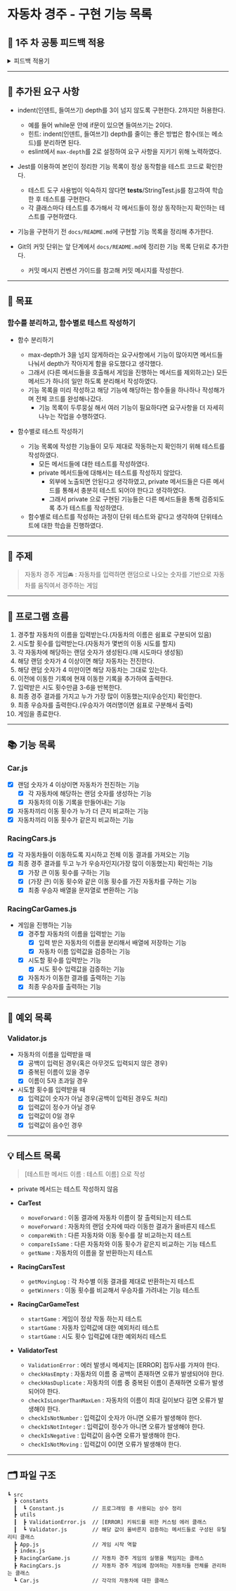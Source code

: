 # 자동차 경주 - 구현 기능 목록

## 🔎 1주 차 공통 피드백 적용 
<details>
<summary>피드백 적용기</summary>

### 커밋 메세지를 의미있게 작성한다.
- 커밋 메세지 컨벤션을 적용해 feat, refactor와 같은 prefix들을 이용해서 어떤 역할을 했는지 바로 알 수 있게 하였다.
- feat(변경된 파일명) 형식을 통해 어떤 파일이 수정되었는지도 알려주었다. 1주차에 어떤 파일이 수정되었는지 확인이 어렵다고 느껴서 추가하게 되었다.

### git을 통해 관리할 자원에 대해서도 고려한다.
- node_modules, package.json, 등을 .gitignore에 추가해 git에 추가되지 않도록 하였다.
- git add .을 사용하지 않고 어떤 부분을 커밋 할 것인지 확인 후 스테이지에 올리는 방식으로 커밋을 진행했다.

### Pull Request를 보내기 전 브랜치를 확인한다.
- 기능 구현을 위해 새로 만든 yui880 브랜치에서 작업하고 푸시하였다.

### 이름을 통해 의도를 드러낸다.
- 1주차 코드리뷰에서 이름에 대한 조언을 많이 받아서 변수,메서드 명을 짓는데 많은 시간을 들였다.
- 값을 가져온다면 get, 데이터를 가지고 새로운 값을 만든다면 make, 검증할 때는 check 동사를 사용하는 등 이름만 보고 무슨 역할을 하는지 바로 알아볼 수 있게 하였다.
  ```js
  this.#getCarNamesInput();
  this.#makeSplitCarNames(carNames);
  checkHasEmpty(userInput);
  ```
- 인스턴스명도 클래스와 연관있는 이름을 지어서 어떤 역할을 하는지 드러내주었다.
  ```js
  this.#racingCars = new RacingCars(carNameList);
  ```
- 코드 작성시 많이 사용되고, 읽기 편한 단어를 사용해서 이름을 짓기 위해 노력하였다.
  ```js
  const numsOfAttempts = 0 
  const attemptCount = 0 // number Of 보다 Count가 더 친숙
  ```
- 호출하면서 반복되는 단어들은 삭제하였다.
  ```js
  this.racingCars.#getRacingCarsMovingLog() // 호출시 racingCars라는 단어가 중복됨
  this.racingCars.#getMovingLog() // 수정 
  ```

### 축약하지 않는다.
- 이름을 통해 어떤일을 하는지 정확하게 드러나도록 작성하였다.
- 중요한 단어들은 축약하거나 삭제하지 않고 코드 작성시 잘 사용되는 length -> len 같은 경우에만 축약해서 사용하였다.
  ```
  static checkIsLongerThanMaxLen(userInput){...}
  ```

### 공백도 코딩 컨벤션이다 / 공백 라인을 의미있게 사용한다
- return이 있는 메서드의 경우 return 윗줄에 공백을 추가해서 return 값이 무엇인지 확실히 보여주었다.
  - 두 줄인 메서드의 경우에는 공백을 추가하지 않았다. 코드가 한눈에 들어오기 때문에 공백 없이도 가독성이 좋다고 생각했기 때문이다.
  ```js
   async #getCarNamesInput() {
    const carNames = await Console.readLineAsync(MESSAGE.enterCarNames);
    const splitCarNames = this.#makeSplitCarNames(carNames);
    this.#validateCarNamesInput(splitCarNames);

    return splitCarNames;
  }
  ```
  ```js
  async startGame() {
    const carNameList = await this.#getCarNamesInput();
    const attemptCount = await this.#getAttemptInput();

    this.#racingCars = new RacingCars(carNameList);
    this.#repeatMovement(attemptCount);

    Console.print(this.#makeFinalWinnerString());
  }
  ```
- test 코드에서 given, when, then 사이에도 공백을 넣어서 역할을 정확히 구분해주었다.
  ```js
  test.each([
    { names: ['pobi'], random: [3], output: 'pobi : ' },
    { names: ['pobi', 'yuna', 'lisa'], random: [2, 4, 6], output: 'pobi : \nyuna : -\nlisa : -' },
  ])('각 차수별 이동 결과를 제대로 반환하는지 테스트', ({ names, random, output }) => {
    // given
    mockRandoms(random);

    // when
    const racingCars = new RacingCars(names);
    const result = racingCars.getMovingLog();

    // then
    expect(result).toBe(output);
  });
  ```

### space와 tab을 혼용하지 않는다.
- space로 통일해서 사용하였다.
- prettier를 통해 space로 작성될 수 있도록 규칙을 작성해주었다.
  ```
  // .prettierrc
  {
  "useTabs": false,
  "tabWidth": 2,
  }
  ```

### 의미없는 주석을 달지 않는다.
- 좋은 코드란 메서드명, 클래스명, 변수명을 통해 의도가 드러나는 코드라고 생각한다. 그래서 네이밍을 하는데 많은 노력을 들였고, 주석은 최대한 작성하지 않았다.
- 이번주 자동차 경주 게임 프로그램에는 test에 작성된 given-when-then 주석을 제외하고 코드를 설명하는 주석을 작성하지 않았다

### linter와 Code Formatter의 기능을 활용한다.
- eslint를 설치해서 사용하였다. airbnb 자바스크립트 스타일 가이드를 기준으로 사용하였다. `npm init @eslint/config`
  ```
  // .eslintrc.cjs
  
  module.exports = {
  env: {
    browser: true,
    es2021: true,
  },
  extends: ['airbnb-base', 'prettier'],
  overrides: [
    {
      env: {
        node: true,
        jest: true,
      },
      files: [
        '.eslintrc.{js,cjs}',
      ],
      parserOptions: {
        sourceType: 'script',
      },
    },
  ],
  parserOptions: {
    ecmaVersion: 'latest',
    sourceType: 'module',
  },
  rules: {
    'max-depth': ['error', 2],
  },
  };
  ```
- prettier를 설치해서 사용하였다. `npm i prettier eslint-config-prettier`
  ```
  // prettierrc
  
  {
  "singleQuote": true,
  "semi": true,
  "useTabs": false,
  "tabWidth": 2,
  "trailingComma": "all",
  "printWidth": 100,
  "bracketSpacing": true,
  "arrowParens": "always",
  "endOfLine": "auto"
  }
  ```

### EOL(End Of Line)
- prettier에서 EOL를 auto로 설정해주었다.
  ```
  {'endOfLine': 'auto'}
  ```

### 불필요한 console.log를 남기지 않는다.
- 디버깅 이후에 바로 삭제해서 console.log가 남지 않도록 신경썼다.
- 출력에 사용되는 MissionUtils.Console은 현재 RacingCarGame에만 import 되어있다.

### JavaScript에서 제공하는 API를 적극 활용한다.
- Array.from, join, repeat, includes, 템플릿 리터럴과 같은 자바스크립트 기능들을 적극 사용하였다. 덕분에 깔끔하고 간단하게 원하는 기능을 구현할 수 있었다.
  ```js
  if (userInput.includes('')) {
      throw new ValidationError(ERROR.hasEmpty);
    }
  ```
</details>

---
## 📢 추가된 요구 사항 

- indent(인덴트, 들여쓰기) depth를 3이 넘지 않도록 구현한다. 2까지만 허용한다.
  - 예를 들어 while문 안에 if문이 있으면 들여쓰기는 2이다.
  - 힌트: indent(인덴트, 들여쓰기) depth를 줄이는 좋은 방법은 함수(또는 메소드)를 분리하면 된다.
  - eslint에서 `max-depth`를 2로 설정하여 요구 사항을 지키기 위해 노력하였다.


- Jest를 이용하여 본인이 정리한 기능 목록이 정상 동작함을 테스트 코드로 확인한다.
  - 테스트 도구 사용법이 익숙하지 않다면 __tests__/StringTest.js를 참고하여 학습한 후 테스트를 구현한다.
  - 각 클래스마다 테스트를 추가해서 각 메서드들이 정상 동작하는지 확인하는 테스트를 구현하였다.


- 기능을 구현하기 전 `docs/README.md`에 구현할 기능 목록을 정리해 추가한다.
- Git의 커밋 단위는 앞 단계에서 `docs/README.md`에 정리한 기능 목록 단위로 추가한다.
  - 커밋 메시지 컨벤션 가이드를 참고해 커밋 메시지를 작성한다.

---
## 🚀 목표 
### 함수를 분리하고, 함수별로 테스트 작성하기 

- 함수 분리하기 
  - max-depth가 3을 넘지 않게하라는 요구사항에서 기능이 많아지면 메서드들 나눠서 depth가 작아지게 함을 유도했다고 생각했다.
  - 그래서 (다른 메서드들을 호출해서 게임을 진행하는 메서드를 제외하고는) 모든 메서드가 하나의 일만 하도록 분리해서 작성하였다.
  - 기능 목록을 미리 작성하고 해당 기능에 해당하는 함수들을 하나하나 작성해가며 전체 코드를 완성해나갔다.
    - 기능 목록이 두루뭉실 해서 여러 기능이 필요하다면 요구사항을 더 자세히 나누는 작업을 수행하였다.


- 함수별로 테스트 작성하기
  - 기능 목록에 작성한 기능들이 모두 제대로 작동하는지 확인하기 위해 테스트를 작성하였다.
    - 모든 메서드들에 대한 테스트를 작성하였다.
    - private 메서드들에 대해서는 테스트를 작성하지 않았다. 
      - 외부에 노출되면 안된다고 생각하였고, private 메서드들은 다른 메서드를 통해서 충분히 테스트 되어야 한다고 생각하였다. 
      - 그래서 private 으로 구현된 기능들은 다른 메서드들을 통해 검증되도록 추가 테스트를 작성하였다.
  - 함수별로 테스트를 작성하는 과정이 단위 테스트와 같다고 생각하여 단위테스트에 대한 학습을 진행하였다.


---
## 📌 주제

> 자동차 경주 게임🚘 : 자동차를 입력하면 랜덤으로 나오는 숫자를 기반으로 자동차를 움직여서 경주하는 게임

---
## 📍 프로그램 흐름

1. 경주할 자동차의 이름을 입력받는다.(자동차의 이름은 쉼표로 구분되어 있음)
2. 시도할 횟수를 입력받는다.(자동차가 몇번의 이동 시도를 할지)
3. 각 자동차에 해당하는 랜덤 숫자가 생성된다.(매 시도마다 생성됨)
4. 해당 랜덤 숫자가 4 이상이면 해당 자동차는 전진한다.
5. 해당 랜덤 숫자가 4 미만이면 해당 자동차는 그대로 있는다.
6. 이전에 이동한 기록에 현재 이동한 기록을 추가하여 출력한다.
7. 입력받은 시도 횟수만큼 3-6을 반복한다.
8. 최종 경주 결과를 가지고 누가 가장 많이 이동했는지(우승인지) 확인한다.
9. 최종 우승자를 출력한다.(우승자가 여러명이면 쉼표로 구분해서 출력)
10. 게임을 종료한다.

---
## 📚 기능 목록

### Car.js
- [x] 랜덤 숫자가 4 이상이면 자동차가 전진하는 기능
  - [x] 각 자동차에 해당하는 랜덤 숫자를 생성하는 기능
  - [x] 자동차의 이동 기록을 만들어내는 기능
- [x] 자동차끼리 이동 횟수가 누가 더 큰지 비교하는 기능
- [x] 자동차끼리 이동 횟수가 같은지 비교하는 기능

### RacingCars.js
- [x] 각 자동차들이 이동하도록 지시하고 전체 이동 결과를 가져오는 기능
- [x] 최종 경주 결과를 두고 누가 우승자인지(가장 많이 이동했는지) 확인하는 기능
  - [x] 가장 큰 이동 횟수를 구하는 기능 
  - [x] (가장 큰) 이동 횟수와 같은 이동 횟수를 가진 자동차를 구하는 기능
  - [x] 최종 우승자 배열을 문자열로 변환하는 기능  

### RacingCarGames.js
- 게임을 진행하는 기능
  - [x] 경주할 자동차의 이름을 입력받는 기능 
    - [x] 입력 받은 자동차의 이름을 분리해서 배열에 저장하는 기능 
    - [x] 자동차 이름 입력값을 검증하는 기능
  - [x] 시도할 횟수를 입력받는 기능
    - [x] 시도 횟수 입력값을 검증하는 기능
  - [x] 자동차가 이동한 결과를 출력하는 기능
  - [x] 최종 우승자를 출력하는 기능

---
## 📒 예외 목록

### Validator.js
- 자동차의 이름을 입력받을 때
  - [x] 공백이 입력된 경우(혹은 아무것도 입력되지 않은 경우) 
  - [x] 중복된 이름이 있을 경우
  - [x] 이름이 5자 초과일 경우
- 시도할 횟수를 입력받을 때 
  - [x] 입력값이 숫자가 아닐 경우(공백이 입력된 경우도 처리)
  - [x] 입력값이 정수가 아닐 경우
  - [x] 입력값이 0일 경우
  - [x] 입력값이 음수인 경우
 
---
## 💡 테스트 목록

> [테스트한 메서드 이름 : 테스트 이름] 으로 작성 

- private 메서드는 테스트 작성하지 않음


- **CarTest**
  - `moveForward` : 이동 결과에 자동차 이름이 잘 출력되는지 테스트
  - `moveForward` : 자동차의 랜덤 숫자에 따라 이동한 결과가 올바른지 테스트
  - `compareWith` : 다른 자동차와 이동 횟수를 잘 비교하는지 테스트
  - `compareIsSame` : 다른 자동차와 이동 횟수가 같은지 비교하는 기능 테스트
  - `getName` : 자동차의 이름을 잘 반환하는지 테스트


- **RacingCarsTest**
  - `getMovingLog` : 각 차수별 이동 결과를 제대로 반환하는지 테스트
  - `getWinners` : 이동 횟수를 비교해서 우승자를 가려내는 기능 테스트 


- **RacingCarGameTest**
  - `startGame` : 게임이 정상 작동 하는지 테스트 
  - `startGame` : 자동차 입력값에 대한 예외처리 테스트
  - `startGame` : 시도 횟수 입력값에 대한 예외처리 테스트 


- **ValidatorTest**
  - `ValidationError` : 에러 발생시 메세지는 [ERROR] 접두사를 가져야 한다.
  - `checkHasEmpty` : 자동차의 이름 중 공백이 존재하면 오류가 발생되어야 한다.
  - `checkHasDuplicate` : 자동차의 이름 중 중복된 이름이 존재하면 오류가 발생되어야 한다.
  - `checkIsLongerThanMaxLen` : 자동차의 이름이 최대 길이보다 길면 오류가 발생해야 한다.
  - `checkIsNotNumber` : 입력값이 숫자가 아니면 오류가 발생해야 한다.
  - `checkIsNotInteger` : 입력값이 정수가 아니면 오류가 발생해야 한다.
  - `checkIsNegative` : 입력값이 음수면 오류가 발생해야 한다.
  - `checkIsNotMoving` : 입력값이 0이면 오류가 발생해야 한다.


---
## 🗂 파일 구조
```
┗ src
  ┣ constants
  ┃  ┗ Constant.js         // 프로그래밍 중 사용되는 상수 정리
  ┣ utils
  ┃  ┣ ValidationError.js  // [ERROR] 키워드를 위한 커스텀 에러 클래스
  ┃  ┗ Validator.js        // 해당 값이 올바른지 검증하는 메서드들로 구성된 유틸리티 클래스
  ┣ App.js                 // 게임 시작 역할 
  ┣ index.js            
  ┣ RacingCarGame.js       // 자동차 경주 게임의 실행을 책임지는 클래스
  ┣ RacingCars.js          // 자동차 경주 게임에 참여하는 자동차들 전체를 관리하는 클래스
  ┗ Car.js                 // 각각의 자동차에 대한 클래스
```